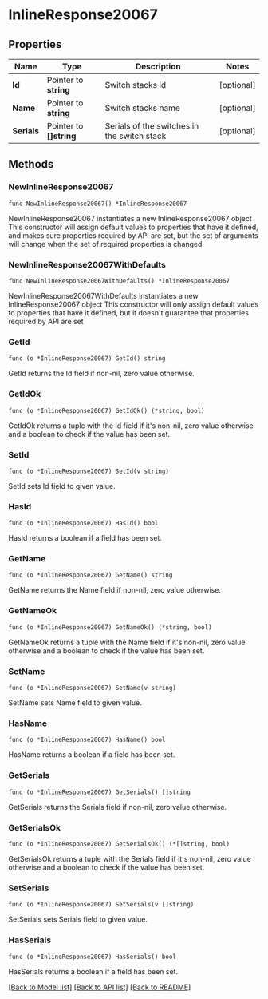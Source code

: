 # InlineResponse20067

## Properties

Name | Type | Description | Notes
------------ | ------------- | ------------- | -------------
**Id** | Pointer to **string** | Switch stacks id | [optional] 
**Name** | Pointer to **string** | Switch stacks name | [optional] 
**Serials** | Pointer to **[]string** | Serials of the switches in the switch stack | [optional] 

## Methods

### NewInlineResponse20067

`func NewInlineResponse20067() *InlineResponse20067`

NewInlineResponse20067 instantiates a new InlineResponse20067 object
This constructor will assign default values to properties that have it defined,
and makes sure properties required by API are set, but the set of arguments
will change when the set of required properties is changed

### NewInlineResponse20067WithDefaults

`func NewInlineResponse20067WithDefaults() *InlineResponse20067`

NewInlineResponse20067WithDefaults instantiates a new InlineResponse20067 object
This constructor will only assign default values to properties that have it defined,
but it doesn't guarantee that properties required by API are set

### GetId

`func (o *InlineResponse20067) GetId() string`

GetId returns the Id field if non-nil, zero value otherwise.

### GetIdOk

`func (o *InlineResponse20067) GetIdOk() (*string, bool)`

GetIdOk returns a tuple with the Id field if it's non-nil, zero value otherwise
and a boolean to check if the value has been set.

### SetId

`func (o *InlineResponse20067) SetId(v string)`

SetId sets Id field to given value.

### HasId

`func (o *InlineResponse20067) HasId() bool`

HasId returns a boolean if a field has been set.

### GetName

`func (o *InlineResponse20067) GetName() string`

GetName returns the Name field if non-nil, zero value otherwise.

### GetNameOk

`func (o *InlineResponse20067) GetNameOk() (*string, bool)`

GetNameOk returns a tuple with the Name field if it's non-nil, zero value otherwise
and a boolean to check if the value has been set.

### SetName

`func (o *InlineResponse20067) SetName(v string)`

SetName sets Name field to given value.

### HasName

`func (o *InlineResponse20067) HasName() bool`

HasName returns a boolean if a field has been set.

### GetSerials

`func (o *InlineResponse20067) GetSerials() []string`

GetSerials returns the Serials field if non-nil, zero value otherwise.

### GetSerialsOk

`func (o *InlineResponse20067) GetSerialsOk() (*[]string, bool)`

GetSerialsOk returns a tuple with the Serials field if it's non-nil, zero value otherwise
and a boolean to check if the value has been set.

### SetSerials

`func (o *InlineResponse20067) SetSerials(v []string)`

SetSerials sets Serials field to given value.

### HasSerials

`func (o *InlineResponse20067) HasSerials() bool`

HasSerials returns a boolean if a field has been set.


[[Back to Model list]](../README.md#documentation-for-models) [[Back to API list]](../README.md#documentation-for-api-endpoints) [[Back to README]](../README.md)


